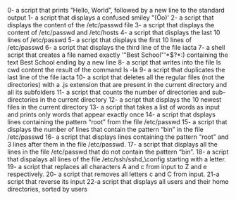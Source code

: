 0- a script that prints “Hello, World”, followed by a new line to the standard output
1- a script that displays a confused smiley "(Ôo)'
2- a script that displays the content of the /etc/passwd file
3- a script that displays the content of /etc/passwd and /etc/hosts
4- a script that displays the last 10 lines of /etc/passwd
5- a script that displays the first 10 lines of /etc/passwd
6- a script that displays the third line of the file iacta
7-  a shell script that creates a file named exactly \'"Best School"\'*$\?\*:) containing the text Best School ending by a new line
8- a script that writes into the file ls cwd content the result of the command ls -la
9- a script that duplicates the last line of the file iacta
10- a script that deletes all the regular files (not the directories) with a .js extension that are present in the current directory and all its subfolders
11- a script that counts the number of directories and sub-directories in the current directory
12- a script that displays the 10 newest files in the current directory
13- a script that takes a list of words as input and prints only words that appear exactly once
14- a script that dsplays lines containing the pattern “root” from the file /etc/passwd
15- a script that displays the number of lines that contain the pattern “bin” in the file /etc/passwd
16- a script that displays lines containing the pattern “root” and 3 lines after them in the file /etc/passwd.
17- a script that displays all the lines in the file /etc/passwd that do not contain the pattern “bin”.
18- a script that dispalays all lines of the file /etc/ssh/sshd_\config starting with a letter.
19- a script that replaces all characters A and c from input to Z and e respectively.
20- a script that removes all letters c and C from input.
21-a script that reverse its input
22-a script that displays all users and their home directories, sorted by users



